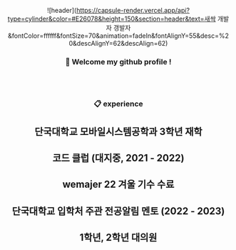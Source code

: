<div align="center"> 

![header](https://capsule-render.vercel.app/api?type=cylinder&color=#E26078&height=150&section=header&text=새싹 개발자 갱발자&fontColor=ffffff&fontSize=70&animation=fadeIn&fontAlignY=55&desc=%20&descAlignY=62&descAlign=62)
  
###  :wave: Welcome my github profile !

  
 <br/>
 <br/>
  
  ###  :clipboard: experience
  ## 단국대학교 모바일시스템공학과 3학년 재학
  ## 코드 클럽 (대지중, 2021 - 2022)
  ## wemajer 22 겨울 기수 수료
  ## 단국대학교 입학처 주관 전공알림 멘토 (2022 - 2023)
  ## 1학년, 2학년 대의원
  
<!--
**BoGangGang/BoGangGang** is a ✨ _special_ ✨ repository because its `README.md` (this file) appears on your GitHub profile.

Here are some ideas to get you started:

- 🔭 I’m currently working on ...
- 🌱 I’m currently learning ...
- 👯 I’m looking to collaborate on ...
- 🤔 I’m looking for help with ...
- 💬 Ask me about ...
- 📫 How to reach me: ...
- 😄 Pronouns: ...
- ⚡ Fun fact: ...
-->

